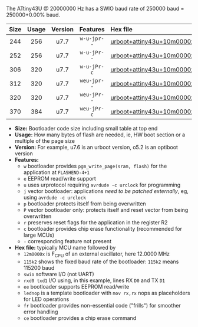 The ATtiny43U @ 20000000 Hz has a SWIO baud rate of 250000 baud = 250000+0.00% baud.

|Size|Usage|Version|Features|Hex file|
|:-:|:-:|:-:|:-:|:--|
|244|256|u7.7|`w-u-jpr--`|[urboot+attiny43u+10m0000x++125k0_swio_rxb0_txb1_lednop.hex](https://raw.githubusercontent.com/stefanrueger/urboot.hex/main/mcus/attiny43u/external_oscillator/fcpu+10m0000_Hz/br++125k0_bps/urboot+attiny43u+10m0000x++125k0_swio_rxb0_txb1_lednop.hex)|
|252|256|u7.7|`w-u-jPr--`|[urboot+attiny43u+10m0000x++125k0_swio_rxb0_txb1.hex](https://raw.githubusercontent.com/stefanrueger/urboot.hex/main/mcus/attiny43u/external_oscillator/fcpu+10m0000_Hz/br++125k0_bps/urboot+attiny43u+10m0000x++125k0_swio_rxb0_txb1.hex)|
|306|320|u7.7|`w-u-jPr-c`|[urboot+attiny43u+10m0000x++125k0_swio_rxb0_txb1_lednop_fr_ce.hex](https://raw.githubusercontent.com/stefanrueger/urboot.hex/main/mcus/attiny43u/external_oscillator/fcpu+10m0000_Hz/br++125k0_bps/urboot+attiny43u+10m0000x++125k0_swio_rxb0_txb1_lednop_fr_ce.hex)|
|312|320|u7.7|`weu-jpr--`|[urboot+attiny43u+10m0000x++125k0_swio_rxb0_txb1_ee_lednop.hex](https://raw.githubusercontent.com/stefanrueger/urboot.hex/main/mcus/attiny43u/external_oscillator/fcpu+10m0000_Hz/br++125k0_bps/urboot+attiny43u+10m0000x++125k0_swio_rxb0_txb1_ee_lednop.hex)|
|320|320|u7.7|`weu-jPr--`|[urboot+attiny43u+10m0000x++125k0_swio_rxb0_txb1_ee.hex](https://raw.githubusercontent.com/stefanrueger/urboot.hex/main/mcus/attiny43u/external_oscillator/fcpu+10m0000_Hz/br++125k0_bps/urboot+attiny43u+10m0000x++125k0_swio_rxb0_txb1_ee.hex)|
|370|384|u7.7|`weu-jPr-c`|[urboot+attiny43u+10m0000x++125k0_swio_rxb0_txb1_ee_lednop_fr_ce.hex](https://raw.githubusercontent.com/stefanrueger/urboot.hex/main/mcus/attiny43u/external_oscillator/fcpu+10m0000_Hz/br++125k0_bps/urboot+attiny43u+10m0000x++125k0_swio_rxb0_txb1_ee_lednop_fr_ce.hex)|

- **Size:** Bootloader code size including small table at top end
- **Usage:** How many bytes of flash are needed, ie, HW boot section or a multiple of the page size
- **Version:** For example, u7.6 is an urboot version, o5.2 is an optiboot version
- **Features:**
  + `w` bootloader provides `pgm_write_page(sram, flash)` for the application at `FLASHEND-4+1`
  + `e` EEPROM read/write support
  + `u` uses urprotocol requiring `avrdude -c urclock` for programming
  + `j` vector bootloader: applications *need to be patched externally*, eg, using `avrdude -c urclock`
  + `p` bootloader protects itself from being overwritten
  + `P` vector bootloader only: protects itself and reset vector from being overwritten
  + `r` preserves reset flags for the application in the register R2
  + `c` bootloader provides chip erase functionality (recommended for large MCUs)
  + `-` corresponding feature not present
- **Hex file:** typically MCU name followed by
  + `12m0000x` is F<sub>CPU</sub> of an external oscillator, here 12.0000 MHz
  + `115k2` shows the fixed baud rate of the bootloader: `115k2` means 115200 baud
  + `swio` software I/O (not UART)
  + `rxd0 txd1` I/O using, in this example, lines RX `D0` and TX `D1`
  + `ee` bootloader supports EEPROM read/write
  + `lednop` is a template bootloader with `mov rx,rx` nops as placeholders for LED operations
  + `fr` bootloader provides non-essential code ("frills") for smoother error handling
  + `ce` bootloader provides a chip erase command
